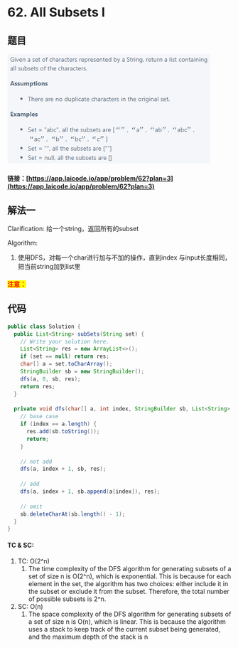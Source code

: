# 62. All Subsets I

## 题目

![](<../../.gitbook/assets/image (18) (1) (1).png>)

#### 链接：[https://app.laicode.io/app/problem/62?plan=3](https://app.laicode.io/app/problem/62?plan=3)

## 解法一

Clarification: 给一个string，返回所有的subset

Algorithm:&#x20;

1. 使用DFS，对每一个char进行加与不加的操作，直到index 与input长度相同，把当前string加到list里

#### <mark style="color:red;">注意：</mark>

## 代码

```java
public class Solution {
  public List<String> subSets(String set) {
    // Write your solution here.
    List<String> res = new ArrayList<>();
    if (set == null) return res;
    char[] a = set.toCharArray();
    StringBuilder sb = new StringBuilder();
    dfs(a, 0, sb, res);
    return res;
  }

  private void dfs(char[] a, int index, StringBuilder sb, List<String> res) {
    // base case
    if (index == a.length) {
      res.add(sb.toString());
      return;
    }

    // not add
    dfs(a, index + 1, sb, res);

    // add
    dfs(a, index + 1, sb.append(a[index]), res);

    // omit
    sb.deleteCharAt(sb.length() - 1);
  }
}
```

#### TC & SC:&#x20;

1. TC: O(2^n)
   1. The time complexity of the DFS algorithm for generating subsets of a set of size n is O(2^n), which is exponential. This is because for each element in the set, the algorithm has two choices: either include it in the subset or exclude it from the subset. Therefore, the total number of possible subsets is 2^n.
2. SC: O(n)
   1. The space complexity of the DFS algorithm for generating subsets of a set of size n is O(n), which is linear. This is because the algorithm uses a stack to keep track of the current subset being generated, and the maximum depth of the stack is n
